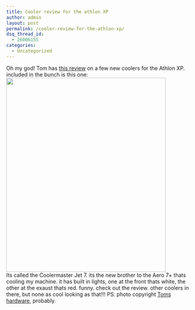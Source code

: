 ```yaml
---
title: Cooler review for the athlon XP
author: admin
layout: post
permalink: /cooler-review-for-the-athlon-xp/
dsq_thread_id:
  - 26006155
categories:
  - Uncategorized
---
```

Oh my god! Tom has [this review][1] on a few new coolers for the Athlon XP. included in the bunch is this one:  
<img src="http://lsnbackup.cust.nearlyfreespeech.net/jet7_front.jpg" width="425" height="516" alt border="0" />  
Its called the Coolermaster Jet 7. its the new brother to the Aero 7+ thats cooling my machine. it has built in lights, one at the front thats white, the other at the exaust thats red. funny. check out the review. other coolers in there, but none as cool looking as that!!! PS: photo copyright [Toms hardware][2], probably.

 [1]: http://www17.tomshardware.com/cpu/20030917/index.html
 [2]: http://www.tomshardware.com